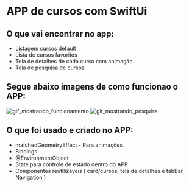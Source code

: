 # APP de cursos com SwiftUi

## O que vai encontrar no app:
  - Listagem cursos default
  - Lista de cursos favoritos
  - Tela de detalhes de cada curso com animação
  - Tela de pesquisa de cursos

## Segue abaixo imagens de como funcionao o APP:
![gif_mostrando_funcionamento](https://github.com/user-attachments/assets/f75de45d-72b8-4e91-89b2-ebd1df3520fc)
![git_mostrando_pesquisa](https://github.com/user-attachments/assets/b2504c44-17f8-4347-9707-e9c6099e0efa)

## O que foi usado e criado no APP:
- matchedGeometryEffect - Para animações
- Bindings
- @EnvironmentObject
- State para controle de estado dentro do APP
- Componentes reutilizáveis ( card/cursos, tela de detalhes e tabBar Navigation )
